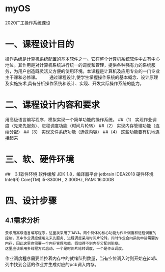 # myOS
2020广工操作系统课设
# 一、课程设计目的
操作系统是计算机系统配置的基本软件之一。它在整个计算机系统软件中占有中心地位。其作用是对计算机系统进行统一的调度和管理，提供各种强有力的系统服务，为用户创造既灵活又方便的使用环境。本课程是计算机及应用专业的一门专业主干课和必修课。
　　通过课程设计,使学生掌握操作系统的基本概念、设计原理及实施技术,具有分析操作系统和设计、实现、开发实际操作系统的能力。
# 二、课程设计内容和要求
用高级语言编写程序，模拟实现一个简单功能的操作系统。
##（1）	实现作业调度（先来先服务）、进程调度功能（时间片轮转） 
##（2）	实现内存管理功能（连续分配）
##（3）	实现文件系统功能（选做内容）
##（4）	这些功能要有机地连接起来

# 三、软、硬件环境
##　3.1软件环境
软件缓解 JDK 1.8，编译器平台 jetbrain IDEA2018
硬件环境 Intel(R) Core(TM) i5-8300H , 2.30GHz, RAM: 16.00GB

# 四、设计步骤
## 4.1需求分析
	要求用高级语言编写程序，这里我采用了JAVA。两个具体的核心功能为作业调度和进程调度的控制，其中作业调度使用先来先服务、进程调度采用时间片轮转。同时作业会向系统申请需要的内存，因此这里也需要一个内存管理功能。假如得不到内存分配则阻塞。
	这里应该采用多线程方式启动，一个是时间片轮转调度，一个是作业调度。
作业调度程序需要监控着内存中的就绪队列数量，当有空位调入时则开始在jcb队列中找到合适的作业并生成对应的pcb调入内存。

